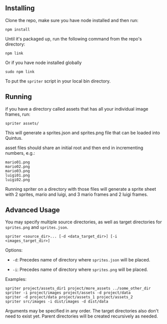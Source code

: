 

Installing
----------

Clone the repo, make sure you have node installed and then run:
  
    npm install

Until it's packaged up, run the following command from the repo's directory:

    npm link

Or if you have node installed globally

    sudo npm link

To put the `spriter` script in your local bin directory.


Running
-------

if you have a directory called assets that has all your individual image frames, run:

    spriter assets/

This will generate a sprites.json and sprites.png file that can be loaded into Quintus.

asset files should share an initial root and then end in incrementing numbers, e.g.:

    mario01.png
    mario02.png
    mario03.png
    luigi01.png
    luigi02.png
   
Running spriter on a directory with those files will generate a sprite sheet with 2 sprites, mario and luigi,
and 3 mario frames and 2 luigi frames.

Advanced Usage
--------------

You may specify multiple source directories, as well as target directories for `sprites.png` and `sprites.json`.

    spriter <source_dir>... [-d <data_target_dir>] [-i <images_target_dir>]
    
Options:

* `-d`:  Precedes name of directory where `sprites.json` will be placed.

* `-i`:  Precedes name of directory where `sprites.png` will be placed.

Examples:

    spriter project/assets_dir1 project/more_assets ../some_other_dir
    spriter -i project/images project/assets -d project/data
    spriter -d project/data project/assets_1 project/assets_2
    spriter src/images -i dist/images -d dist/data

Arguments may be specified in any order. The target directories also don't need to exist yet. Parent directories will be created recursively as needed.
